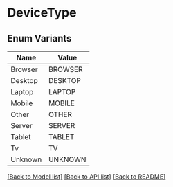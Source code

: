 # DeviceType

## Enum Variants

| Name | Value |
|---- | -----|
| Browser | BROWSER |
| Desktop | DESKTOP |
| Laptop | LAPTOP |
| Mobile | MOBILE |
| Other | OTHER |
| Server | SERVER |
| Tablet | TABLET |
| Tv | TV |
| Unknown | UNKNOWN |


[[Back to Model list]](../README.md#documentation-for-models) [[Back to API list]](../README.md#documentation-for-api-endpoints) [[Back to README]](../README.md)


